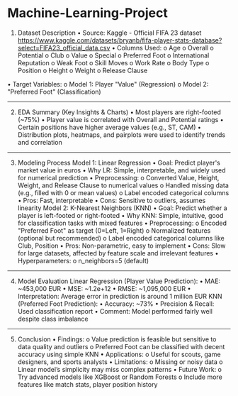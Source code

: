 ﻿# Machine-Learning-Project

1. Dataset Description
•	Source: Kaggle - Official FIFA 23 dataset
https://www.kaggle.com/datasets/bryanb/fifa-player-stats-database?select=FIFA23_official_data.csv
•	Columns Used:
o	Age
o	Overall
o	Potential
o	Club
o	Value
o	Special
o	Preferred Foot
o	International Reputation
o	Weak Foot
o	Skill Moves
o	Work Rate
o	Body Type
o	Position
o	Height
o	Weight
o	Release Clause

•	Target Variables:
o	Model 1: Player "Value" (Regression)
o	Model 2: "Preferred Foot" (Classification)
________________________________________
2. EDA Summary (Key Insights & Charts)
•	Most players are right-footed (~75%)
•	Player value is correlated with Overall and Potential ratings
•	Certain positions have higher average values (e.g., ST, CAM)
•	Distribution plots, heatmaps, and pairplots were used to identify trends and correlation
________________________________________


3. Modeling Process
Model 1: Linear Regression
•	Goal: Predict player's market value in euros
•	Why LR: Simple, interpretable, and widely used for numerical prediction
•	Preprocessing:
o	Converted Value, Height, Weight, and Release Clause to numerical values
o	Handled missing data (e.g., filled with 0 or mean values)
o	Label encoded categorical columns
•	Pros: Fast, interpretable
•	Cons: Sensitive to outliers, assumes linearity
Model 2: K-Nearest Neighbors (KNN)
•	Goal: Predict whether a player is left-footed or right-footed
•	Why KNN: Simple, intuitive, good for classification tasks with mixed features
•	Preprocessing:
o	Encoded "Preferred Foot" as target (0=Left, 1=Right)
o	Normalized features (optional but recommended)
o	Label encoded categorical columns like Club, Position
•	Pros: Non-parametric, easy to implement
•	Cons: Slow for large datasets, affected by feature scale and irrelevant features
•	Hyperparameters:
o	n_neighbors=5 (default)
________________________________________
4. Model Evaluation
Linear Regression (Player Value Prediction):
•	MAE: ~453,000 EUR
•	MSE: ~1.2e+12
•	RMSE: ~1,095,000 EUR
•	Interpretation: Average error in prediction is around 1 million EUR
KNN (Preferred Foot Prediction):
•	Accuracy: ~73%
•	Precision & Recall: Used classification report
•	Comment: Model performed fairly well despite class imbalance
________________________________________

5. Conclusion
•	Findings:
o	Value prediction is feasible but sensitive to data quality and outliers
o	Preferred Foot can be classified with decent accuracy using simple KNN
•	Applications:
o	Useful for scouts, game designers, and sports analysts
•	Limitations:
o	Missing or noisy data
o	Linear model’s simplicity may miss complex patterns
•	Future Work:
o	Try advanced models like XGBoost or Random Forests
o	Include more features like match stats, player position history
